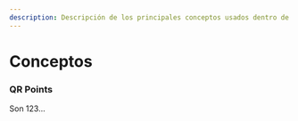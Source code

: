 ```yaml
---
description: Descripción de los principales conceptos usados dentro de QR Spots
---
```


# Conceptos

### QR Points

Son 123...
